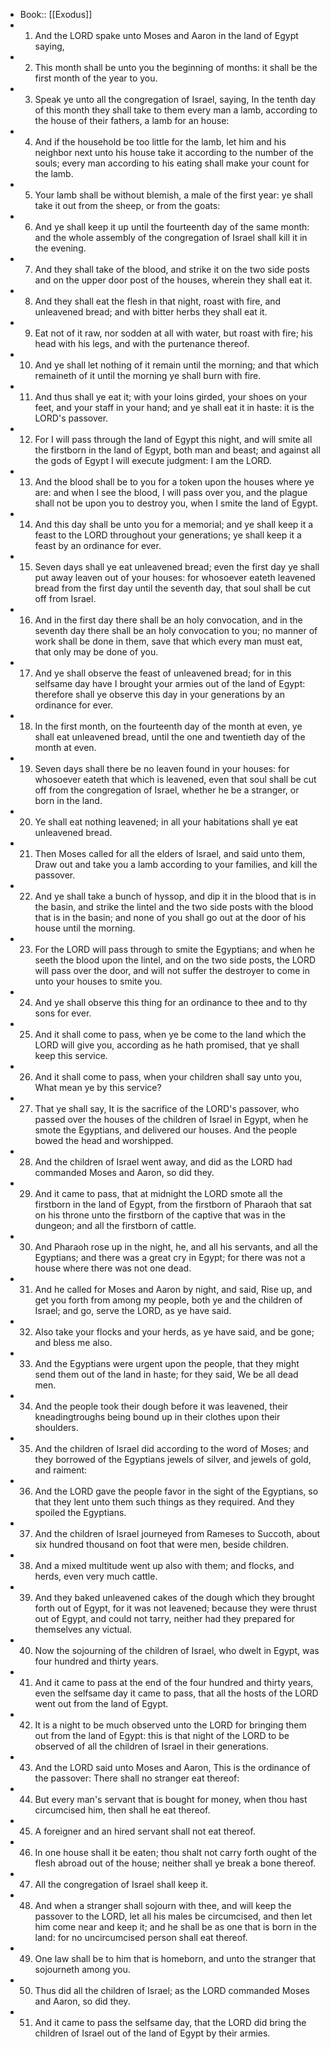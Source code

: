 - Book:: [[Exodus]]
- 1. And the LORD spake unto Moses and Aaron in the land of Egypt saying,
- 2. This month shall be unto you the beginning of months: it shall be the first month of the year to you.
- 3. Speak ye unto all the congregation of Israel, saying, In the tenth day of this month they shall take to them every man a lamb, according to the house of their fathers, a lamb for an house:
- 4. And if the household be too little for the lamb, let him and his neighbor next unto his house take it according to the number of the souls; every man according to his eating shall make your count for the lamb.
- 5. Your lamb shall be without blemish, a male of the first year: ye shall take it out from the sheep, or from the goats:
- 6. And ye shall keep it up until the fourteenth day of the same month: and the whole assembly of the congregation of Israel shall kill it in the evening.
- 7. And they shall take of the blood, and strike it on the two side posts and on the upper door post of the houses, wherein they shall eat it.
- 8. And they shall eat the flesh in that night, roast with fire, and unleavened bread; and with bitter herbs they shall eat it.
- 9. Eat not of it raw, nor sodden at all with water, but roast with fire; his head with his legs, and with the purtenance thereof.
- 10. And ye shall let nothing of it remain until the morning; and that which remaineth of it until the morning ye shall burn with fire.
- 11. And thus shall ye eat it; with your loins girded, your shoes on your feet, and your staff in your hand; and ye shall eat it in haste: it is the LORD's passover.
- 12. For I will pass through the land of Egypt this night, and will smite all the firstborn in the land of Egypt, both man and beast; and against all the gods of Egypt I will execute judgment: I am the LORD.
- 13. And the blood shall be to you for a token upon the houses where ye are: and when I see the blood, I will pass over you, and the plague shall not be upon you to destroy you, when I smite the land of Egypt.
- 14. And this day shall be unto you for a memorial; and ye shall keep it a feast to the LORD throughout your generations; ye shall keep it a feast by an ordinance for ever.
- 15. Seven days shall ye eat unleavened bread; even the first day ye shall put away leaven out of your houses: for whosoever eateth leavened bread from the first day until the seventh day, that soul shall be cut off from Israel.
- 16. And in the first day there shall be an holy convocation, and in the seventh day there shall be an holy convocation to you; no manner of work shall be done in them, save that which every man must eat, that only may be done of you.
- 17. And ye shall observe the feast of unleavened bread; for in this selfsame day have I brought your armies out of the land of Egypt: therefore shall ye observe this day in your generations by an ordinance for ever.
- 18. In the first month, on the fourteenth day of the month at even, ye shall eat unleavened bread, until the one and twentieth day of the month at even.
- 19. Seven days shall there be no leaven found in your houses: for whosoever eateth that which is leavened, even that soul shall be cut off from the congregation of Israel, whether he be a stranger, or born in the land.
- 20. Ye shall eat nothing leavened; in all your habitations shall ye eat unleavened bread.
- 21. Then Moses called for all the elders of Israel, and said unto them, Draw out and take you a lamb according to your families, and kill the passover.
- 22. And ye shall take a bunch of hyssop, and dip it in the blood that is in the basin, and strike the lintel and the two side posts with the blood that is in the basin; and none of you shall go out at the door of his house until the morning.
- 23. For the LORD will pass through to smite the Egyptians; and when he seeth the blood upon the lintel, and on the two side posts, the LORD will pass over the door, and will not suffer the destroyer to come in unto your houses to smite you.
- 24. And ye shall observe this thing for an ordinance to thee and to thy sons for ever.
- 25. And it shall come to pass, when ye be come to the land which the LORD will give you, according as he hath promised, that ye shall keep this service.
- 26. And it shall come to pass, when your children shall say unto you, What mean ye by this service?
- 27. That ye shall say, It is the sacrifice of the LORD's passover, who passed over the houses of the children of Israel in Egypt, when he smote the Egyptians, and delivered our houses. And the people bowed the head and worshipped.
- 28. And the children of Israel went away, and did as the LORD had commanded Moses and Aaron, so did they.
- 29. And it came to pass, that at midnight the LORD smote all the firstborn in the land of Egypt, from the firstborn of Pharaoh that sat on his throne unto the firstborn of the captive that was in the dungeon; and all the firstborn of cattle.
- 30. And Pharaoh rose up in the night, he, and all his servants, and all the Egyptians; and there was a great cry in Egypt; for there was not a house where there was not one dead.
- 31. And he called for Moses and Aaron by night, and said, Rise up, and get you forth from among my people, both ye and the children of Israel; and go, serve the LORD, as ye have said.
- 32. Also take your flocks and your herds, as ye have said, and be gone; and bless me also.
- 33. And the Egyptians were urgent upon the people, that they might send them out of the land in haste; for they said, We be all dead men.
- 34. And the people took their dough before it was leavened, their kneadingtroughs being bound up in their clothes upon their shoulders.
- 35. And the children of Israel did according to the word of Moses; and they borrowed of the Egyptians jewels of silver, and jewels of gold, and raiment:
- 36. And the LORD gave the people favor in the sight of the Egyptians, so that they lent unto them such things as they required. And they spoiled the Egyptians.
- 37. And the children of Israel journeyed from Rameses to Succoth, about six hundred thousand on foot that were men, beside children.
- 38. And a mixed multitude went up also with them; and flocks, and herds, even very much cattle.
- 39. And they baked unleavened cakes of the dough which they brought forth out of Egypt, for it was not leavened; because they were thrust out of Egypt, and could not tarry, neither had they prepared for themselves any victual.
- 40. Now the sojourning of the children of Israel, who dwelt in Egypt, was four hundred and thirty years.
- 41. And it came to pass at the end of the four hundred and thirty years, even the selfsame day it came to pass, that all the hosts of the LORD went out from the land of Egypt.
- 42. It is a night to be much observed unto the LORD for bringing them out from the land of Egypt: this is that night of the LORD to be observed of all the children of Israel in their generations.
- 43. And the LORD said unto Moses and Aaron, This is the ordinance of the passover: There shall no stranger eat thereof:
- 44. But every man's servant that is bought for money, when thou hast circumcised him, then shall he eat thereof.
- 45. A foreigner and an hired servant shall not eat thereof.
- 46. In one house shall it be eaten; thou shalt not carry forth ought of the flesh abroad out of the house; neither shall ye break a bone thereof.
- 47. All the congregation of Israel shall keep it.
- 48. And when a stranger shall sojourn with thee, and will keep the passover to the LORD, let all his males be circumcised, and then let him come near and keep it; and he shall be as one that is born in the land: for no uncircumcised person shall eat thereof.
- 49. One law shall be to him that is homeborn, and unto the stranger that sojourneth among you.
- 50. Thus did all the children of Israel; as the LORD commanded Moses and Aaron, so did they.
- 51. And it came to pass the selfsame day, that the LORD did bring the children of Israel out of the land of Egypt by their armies.
